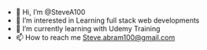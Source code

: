 - 👋 Hi, I’m @SteveA100
- 👀 I’m interested in Learning full stack web developments  
- 🌱 I’m currently learning with Udemy Training 
- 📫 How to reach me Steve.abram100@gmail.com

<!---
SteveA100/SteveA100 is a ✨ special ✨ repository because its `README.md` (this file) appears on your GitHub profile.
You can click the Preview link to take a look at your changes.
--->
